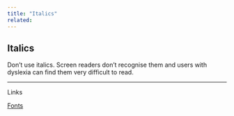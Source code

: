 ```yaml
---
title: "Italics"
related:
---
```


## Italics

Don’t use italics. Screen readers don’t recognise them and users with dyslexia can find them very difficult to read.

---

Links

[Fonts](/_entries/2016-05-04-fonts.md "Fonts")
